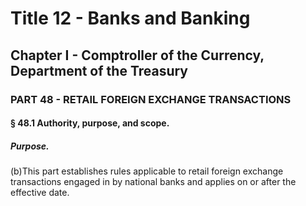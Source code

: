 
# Title 12 - Banks and Banking
## Chapter I - Comptroller of the Currency, Department of the Treasury
### PART 48 - RETAIL FOREIGN EXCHANGE TRANSACTIONS
#### § 48.1 Authority, purpose, and scope.
##### Purpose.

(b)This part establishes rules applicable to retail foreign exchange transactions engaged in by national banks and applies on or after the effective date.

